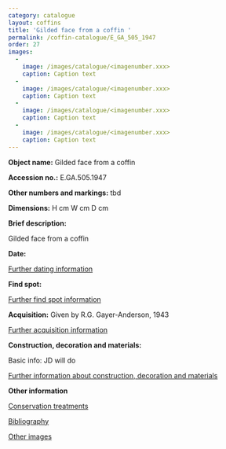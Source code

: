```yaml
---
category: catalogue
layout: coffins
title: 'Gilded face from a coffin '
permalink: /coffin-catalogue/E_GA_505_1947
order: 27
images: 
  -
    image: /images/catalogue/<imagenumber.xxx>
    caption: Caption text
  -
    image: /images/catalogue/<imagenumber.xxx>
    caption: Caption text
  -
    image: /images/catalogue/<imagenumber.xxx>
    caption: Caption text
  -
    image: /images/catalogue/<imagenumber.xxx>
    caption: Caption text
---
```


**Object name:** 
Gilded face from a coffin 

**Accession no.:** 
E.GA.505.1947

**Other numbers and markings:**
tbd

**Dimensions:** 
H <xxxx> cm
W <xxxx> cm
D <xxxx> cm

**Brief description:** 

Gilded face from a coffin 

**Date:**
<Basic date info>

[Further dating information](/catalogue_extras/E_GA_505_1947_dating)

**Find spot:**
<Basic find spot information>

[Further find spot information](/catalogue_extras/E_GA_505_1947_findspot)

**Acquisition:**
Given by R.G. Gayer-Anderson, 1943

[Further acquisition information](/catalogue_extras/E_GA_505_1947_acquisition)

**Construction, decoration and materials:**

Basic info: JD will do

[Further information about construction, decoration and materials](/catalogue_extras/E_GA_505_1947_materials)


**Other information**

[Conservation treatments](/catalogue_extras/E_GA_505_1947_conservation)

[Bibliography](/catalogue_extras/E_GA_505_1947_bibliography)

[Other images](/catalogue_extras/E_GA_505_1947_imagesheet)

